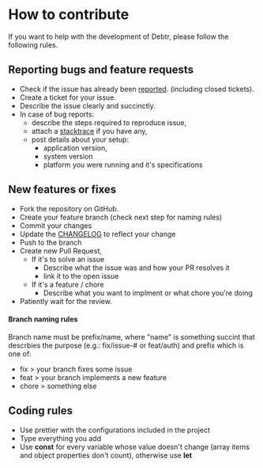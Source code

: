 # How to contribute

If you want to help with the development of Debtr, please follow the following rules.

## Reporting bugs and feature requests

- Check if the issue has already been [reported](https://github.com/Ribeiro-Tiago/debtr/issues). (including closed tickets).
- Create a ticket for your issue.
- Describe the issue clearly and succinctly.
- In case of bug reports:
  - describe the steps required to reproduce issue,
  - attach a [stacktrace](http://en.wikipedia.org/wiki/Stack_trace) if you have any,
  - post details about your setup:
    - application version,
    - system version
    - platform you were running and it's specifications

## New features or fixes

- Fork the repository on GitHub.
- Create your feature branch (check next step for naming rules)
- Commit your changes
- Update the [CHANGELOG](https://github.com/Ribeiro-Tiago/debtr/edit/master/CHANGELOG) to reflect your change
- Push to the branch
- Create new Pull Request,
  - If it's to solve an issue
    - Describe what the issue was and how your PR resolves it
    - link it to the open issue
  - If it's a feature / chore
    - Describe what you want to implment or what chore you're doing
- Patiently wait for the review.

#### Branch naming rules

Branch name must be prefix/name, where "name" is something succint that descrbies the purpose (e.g.: fix/issue-# or feat/auth) and prefix which is one of:

- fix > your branch fixes some issue
- feat > your branch implements a new feature
- chore > something else

## Coding rules

- Use prettier with the configurations included in the project
- Type everything you add
- Use **const** for every variable whose value doesn't change (array items and object properties don't count), otherwise use **let**
